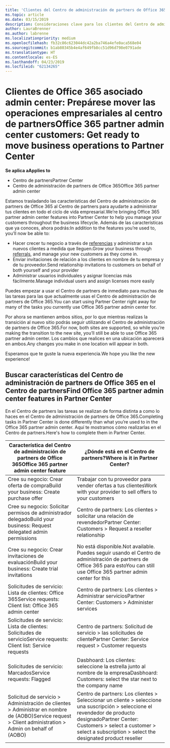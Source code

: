 ```yaml
---
title: 'Clientes del Centro de administración de partners de Office 365: vuestras operaciones empresariales se están moviendo al Centro de partners| Centros de partners'
ms.topic: article
ms.date: 03/15/2019
description: Consideraciones clave para los clientes del Centro de administración de partners de Office 365 al migrar al Centro de partners
author: LauraBrenner
ms.author: labrenne
ms.localizationpriority: medium
ms.openlocfilehash: fb32c86c623044dc42a2ba746a4efe0aca568e04
ms.sourcegitcommit: b1ab80345b4e4af649fb8cc51d96d798e0791ade
ms.translationtype: HT
ms.contentlocale: es-ES
ms.lasthandoff: 04/23/2019
ms.locfileid: "62134265"
---
```

# <a name="office-365-partner-admin-center-customers-get-ready-to-move-business-operations-to-partner-center"></a><span data-ttu-id="a31b1-103">Clientes de Office 365 asociado admin center: Prepárese mover las operaciones empresariales al centro de partners</span><span class="sxs-lookup"><span data-stu-id="a31b1-103">Office 365 partner admin center customers: Get ready to move business operations to Partner Center</span></span>

<span data-ttu-id="a31b1-104">**Se aplica a**</span><span class="sxs-lookup"><span data-stu-id="a31b1-104">**Applies to**</span></span> 

- <span data-ttu-id="a31b1-105">Centro de partners</span><span class="sxs-lookup"><span data-stu-id="a31b1-105">Partner Center</span></span>
- <span data-ttu-id="a31b1-106">Centro de administración de partners de Office 365</span><span class="sxs-lookup"><span data-stu-id="a31b1-106">Office 365 partner admin center</span></span>

<span data-ttu-id="a31b1-107">Estamos trasladando las características del Centro de administración de partners de Office 365 al Centro de partners para ayudarte a administrar tus clientes en todo el ciclo de vida empresarial.</span><span class="sxs-lookup"><span data-stu-id="a31b1-107">We’re bringing Office 365 partner admin center features into Partner Center to help you manage your customers throughout the business lifecycle.</span></span> <span data-ttu-id="a31b1-108">Además de las características que ya conoces, ahora podrás:</span><span class="sxs-lookup"><span data-stu-id="a31b1-108">In addition to the features you’re used to, you’ll now be able to:</span></span> 

*  <span data-ttu-id="a31b1-109">Hacer crecer tu negocio a través de [referencias](referrals.md) y administrar a tus nuevos clientes a medida que lleguen.</span><span class="sxs-lookup"><span data-stu-id="a31b1-109">Grow your business through [referrals](referrals.md), and manage your new customers as they come in.</span></span>
*  <span data-ttu-id="a31b1-110">Enviar invitaciones de relación a los clientes en nombre de tu empresa y de tu proveedor.</span><span class="sxs-lookup"><span data-stu-id="a31b1-110">Send relationship invitations to customers on behalf of both yourself and your provider</span></span>
*  <span data-ttu-id="a31b1-111">Administrar usuarios individuales y asignar licencias más fácilmente.</span><span class="sxs-lookup"><span data-stu-id="a31b1-111">Manage individual users and assign licenses more easily</span></span>

<span data-ttu-id="a31b1-112">Puedes empezar a usar el Centro de partners de inmediato para muchas de las tareas para las que actualmente usas el Centro de administración de partners de Office 365.</span><span class="sxs-lookup"><span data-stu-id="a31b1-112">You can start using Partner Center right away for many of the tasks you currently use Office 365 partner admin center for.</span></span> 

<span data-ttu-id="a31b1-113">Por ahora se mantienen ambos sitios, por lo que mientras realizas la transición al nuevo sitio podrás seguir utilizando el Centro de administración de partners de Office 365.</span><span class="sxs-lookup"><span data-stu-id="a31b1-113">For now, both sites are supported, so while you’re making the transition to the new site, you’ll still be able to use Office 365 partner admin center.</span></span> <span data-ttu-id="a31b1-114">Los cambios que realices en una ubicación aparecerá en ambos.</span><span class="sxs-lookup"><span data-stu-id="a31b1-114">Any changes you make in one location will appear in both.</span></span>

<span data-ttu-id="a31b1-115">Esperamos que te guste la nueva experiencia.</span><span class="sxs-lookup"><span data-stu-id="a31b1-115">We hope you like the new experience!</span></span>

## <a name="find-office-365-partner-admin-center-features-in-partner-center"></a><span data-ttu-id="a31b1-116">Buscar características del Centro de administración de partners de Office 365 en el Centro de partners</span><span class="sxs-lookup"><span data-stu-id="a31b1-116">Find Office 365 partner admin center features in Partner Center</span></span>

<span data-ttu-id="a31b1-117">En el Centro de partners las tareas se realizan de forma distinta a como lo haces en el Centro de administración de partners de Office 365.</span><span class="sxs-lookup"><span data-stu-id="a31b1-117">Completing tasks in Partner Center is done differently than what you’re used to in the Office 365 partner admin center.</span></span> <span data-ttu-id="a31b1-118">Aquí te mostramos cómo realizarlas en el Centro de partners.</span><span class="sxs-lookup"><span data-stu-id="a31b1-118">Here's how to complete them in Partner Center.</span></span>

| <span data-ttu-id="a31b1-119">Característica del Centro de administración de partners de Office 365</span><span class="sxs-lookup"><span data-stu-id="a31b1-119">Office 365 partner admin center feature</span></span>                       | <span data-ttu-id="a31b1-120">¿Dónde está en el Centro de partners?</span><span class="sxs-lookup"><span data-stu-id="a31b1-120">Where is it in Partner Center?</span></span> | 
|   -----------------------------------------------  | -------------- |
| <span data-ttu-id="a31b1-121">Cree su negocio: Crear oferta de compra</span><span class="sxs-lookup"><span data-stu-id="a31b1-121">Build your business: Create purchase offer</span></span> | <span data-ttu-id="a31b1-122">Trabajar con tu proveedor para vender ofertas a tus clientes</span><span class="sxs-lookup"><span data-stu-id="a31b1-122">Work with your provider to sell offers to your customers</span></span> |
| <span data-ttu-id="a31b1-123">Cree su negocio: Solicitar permisos de administrador delegado</span><span class="sxs-lookup"><span data-stu-id="a31b1-123">Build your business: Request delegated admin permissions</span></span> | <span data-ttu-id="a31b1-124">Centro de partners: Los clientes > solicitar una relación de revendedor</span><span class="sxs-lookup"><span data-stu-id="a31b1-124">Partner Center: Customers > Request a reseller relationship</span></span> |
| <span data-ttu-id="a31b1-125">Cree su negocio: Crear invitaciones de evaluación</span><span class="sxs-lookup"><span data-stu-id="a31b1-125">Build your business: Create trial invitations</span></span> | <span data-ttu-id="a31b1-126">No está disponible.</span><span class="sxs-lookup"><span data-stu-id="a31b1-126">Not available.</span></span> <span data-ttu-id="a31b1-127">Puedes seguir usando el Centro de administración de partners de Office 365 para esto</span><span class="sxs-lookup"><span data-stu-id="a31b1-127">You can still use Office 365 partner admin center for this</span></span> |
| <span data-ttu-id="a31b1-128">Solicitudes de servicio: Lista de clientes: Office 365</span><span class="sxs-lookup"><span data-stu-id="a31b1-128">Service requests: Client list: Office 365 admin center</span></span> | <span data-ttu-id="a31b1-129">Centro de partners: Los clientes > Administrar servicios</span><span class="sxs-lookup"><span data-stu-id="a31b1-129">Partner Center: Customers > Administer services</span></span> |
| <span data-ttu-id="a31b1-130">Solicitudes de servicio: Lista de clientes: Solicitudes de servicio</span><span class="sxs-lookup"><span data-stu-id="a31b1-130">Service requests: Client list: Service requests</span></span> | <span data-ttu-id="a31b1-131">Centro de partners: Solicitud de servicio > las solicitudes de cliente</span><span class="sxs-lookup"><span data-stu-id="a31b1-131">Partner Center: Service request > Customer requests</span></span> |
| <span data-ttu-id="a31b1-132">Solicitudes de servicio: Marcados</span><span class="sxs-lookup"><span data-stu-id="a31b1-132">Service requests: Flagged</span></span> | <span data-ttu-id="a31b1-133">Dasbhoard: Los clientes: seleccione la estrella junto al nombre de la empresa</span><span class="sxs-lookup"><span data-stu-id="a31b1-133">Dasbhoard: Customers: select the star next to the company name</span></span> |
| <span data-ttu-id="a31b1-134">Solicitud de servicio > Administración de clientes > Administrar en nombre de (AOBO)</span><span class="sxs-lookup"><span data-stu-id="a31b1-134">Service request > Client administration > Admin on behalf of (AOBO)</span></span> | <span data-ttu-id="a31b1-135">Centro de partners: Los clientes > Seleccionar un cliente > seleccione una suscripción > seleccione el revendedor de producto designado</span><span class="sxs-lookup"><span data-stu-id="a31b1-135">Partner Center: Customers > select a customer > select a subscription > select the designated product reseller</span></span> |

